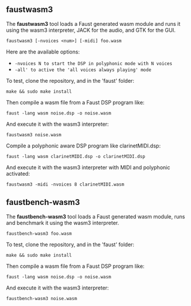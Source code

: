 
## faustwasm3

The **faustwasm3** tool loads a Faust generated wasm module and runs it using the wasm3 interpreter, JACK for the audio, and GTK for the GUI.

`faustwasm3 [-nvoices <num>] [-midi] foo.wasm`

Here are the available options:

- `-nvoices N to start the DSP in polyphonic mode with N voices`
- `-all' to active the 'all voices always playing' mode`

To test, clone the repository, and in the 'faust' folder:

`make && sudo make install `

Then compile a wasm file from a Faust DSP program like:

`faust -lang wasm noise.dsp -o noise.wasm`

And execute it with the wasm3 interpreter:

`faustwasm3 noise.wasm`

Compile a polyphonic aware DSP program like clarinetMIDI.dsp:

`faust -lang wasm clarinetMIDI.dsp -o clarinetMIDI.dsp`

And execute it with the wasm3 interpreter with MIDI and polyphonic activated:

`faustwasm3 -midi -nvoices 8 clarinetMIDI.wasm`

## faustbench-wasm3

The **faustbench-wasm3** tool loads a Faust generated wasm module, runs and benchmark it using the wasm3 interpreter.

`faustbench-wasm3 foo.wasm`

To test, clone the repository, and in the 'faust' folder:

`make && sudo make install `

Then compile a wasm file from a Faust DSP program like:

`faust -lang wasm noise.dsp -o noise.wasm`

And execute it with the wasm3 interpreter:

`faustbench-wasm3 noise.wasm`
